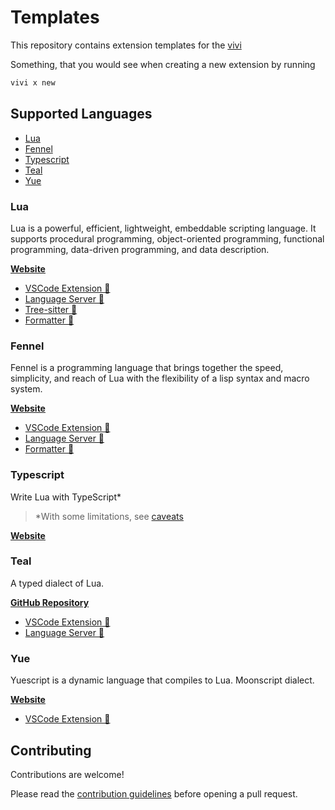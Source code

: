 # Templates

This repository contains extension templates
for the [vivi](https://github.com/vivi-app/vivi)

Something, that you would see when creating a new extension by running

```bash
vivi x new
```

## Supported Languages

-   [Lua](#lua)
-   [Fennel](#fennel)
-   [Typescript](#typescript)
-   [Teal](#teal)
-   [Yue](#yue)

### Lua

Lua is a powerful, efficient, lightweight, embeddable scripting language.
It supports procedural programming, object-oriented programming,
functional programming, data-driven programming, and data description.

**[Website](https://www.lua.org)**

-   [VSCode Extension 🧩](https://marketplace.visualstudio.com/items?itemName=sumneko.lua)
-   [Language Server 🤖](https://github.com/sumneko/lua-language-server)
-   [Tree-sitter 🌳](https://github.com/tjdevries/tree-sitter-lua)
-   [Formatter 💅](https://github.com/JohnnyMorganz/StyLua)

### Fennel

Fennel is a programming language that brings together the speed, simplicity,
and reach of Lua with the flexibility of a lisp syntax and macro system.

**[Website](https://fennel-lang.org)**

-   [VSCode Extension 🧩](https://marketplace.visualstudio.com/items?itemName=kongeor.vsc-fennel)
-   [Language Server 🤖](https://github.com/rydesun/fennel-language-server)
-   [Formatter 💅](https://git.sr.ht/~technomancy/fnlfmt)

### Typescript

Write Lua with TypeScript\*

> \*With some limitations, see [caveats](https://typescripttolua.github.io/docs/caveats)

**[Website](https://typescripttolua.github.io)**

### Teal

A typed dialect of Lua.

**[GitHub Repository](https://github.com/teal-language/tl)**

-   [VSCode Extension 🧩](https://marketplace.visualstudio.com/items?itemName=pdesaulniers.vscode-teal)
-   [Language Server 🤖](https://github.com/teal-language/teal-language-server)

### Yue

Yuescript is a dynamic language that compiles to Lua.
Moonscript dialect.

**[Website](https://yuescript.org)**

-   [VSCode Extension 🧩](https://marketplace.visualstudio.com/items?itemName=LiJin.yuescript)

## Contributing

Contributions are welcome!

Please read the [contribution guidelines](CONTRIBUTING.md)
before opening a pull request.
